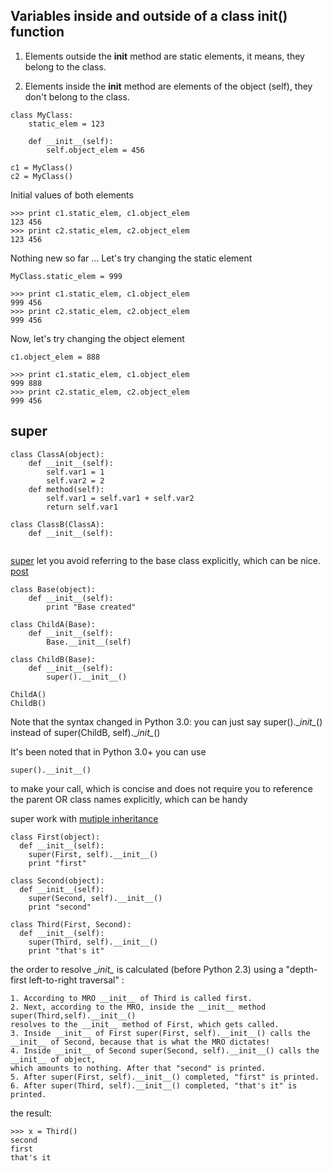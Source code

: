 Variables inside and outside of a class __init__() function
--------------------------------------------------------------------------------

1. Elements outside the __init__ method are static elements, it means, they belong to the class.

2. Elements inside the __init__ method are elements of the object (self), they don't belong to the class.

```
class MyClass:
    static_elem = 123

    def __init__(self):
        self.object_elem = 456

c1 = MyClass()
c2 = MyClass()
```

Initial values of both elements
```
>>> print c1.static_elem, c1.object_elem 
123 456
>>> print c2.static_elem, c2.object_elem
123 456
```

Nothing new so far ...
Let's try changing the static element
```
MyClass.static_elem = 999
```
```
>>> print c1.static_elem, c1.object_elem
999 456
>>> print c2.static_elem, c2.object_elem
999 456
```

Now, let's try changing the object element
```
c1.object_elem = 888
```
```
>>> print c1.static_elem, c1.object_elem
999 888
>>> print c2.static_elem, c2.object_elem
999 456
```

## super
```
class ClassA(object):
    def __init__(self):
        self.var1 = 1
        self.var2 = 2
    def method(self):
        self.var1 = self.var1 + self.var2
        return self.var1

class ClassB(ClassA):
    def __init__(self):
    
```
[super](https://docs.python.org/2/library/functions.html#super) let you avoid referring to the base class explicitly, which can be nice. [post](https://rhettinger.wordpress.com/2011/05/26/super-considered-super/)
```
class Base(object):
    def __init__(self):
        print "Base created"

class ChildA(Base):
    def __init__(self):
        Base.__init__(self)

class ChildB(Base):
    def __init__(self):
        super().__init__()

ChildA() 
ChildB()

```
Note that the syntax changed in Python 3.0: you can just say super().\__init\__() instead of super(ChildB, self).\__init\__() 

It's been noted that in Python 3.0+ you can use
```
super().__init__()
```
to make your call, which is concise and does not require you to reference the parent OR class names explicitly, which can be handy

super work with [mutiple inheritance](https://stackoverflow.com/questions/3277367/how-does-pythons-super-work-with-multiple-inheritance)
```
class First(object):
  def __init__(self):
    super(First, self).__init__()
    print "first"

class Second(object):
  def __init__(self):
    super(Second, self).__init__()
    print "second"

class Third(First, Second):
  def __init__(self):
    super(Third, self).__init__()
    print "that's it"

```

the order to resolve \__init\__ is calculated (before Python 2.3) using a "depth-first left-to-right traversal" :
```
1. According to MRO __init__ of Third is called first.
2. Next, according to the MRO, inside the __init__ method super(Third,self).__init__() 
resolves to the __init__ method of First, which gets called.
3. Inside __init__ of First super(First, self).__init__() calls the __init__ of Second, because that is what the MRO dictates!
4. Inside __init__ of Second super(Second, self).__init__() calls the __init__ of object,
which amounts to nothing. After that "second" is printed.
5. After super(First, self).__init__() completed, "first" is printed.
6. After super(Third, self).__init__() completed, "that's it" is printed.
```
the result:
```
>>> x = Third()
second
first
that's it
```

